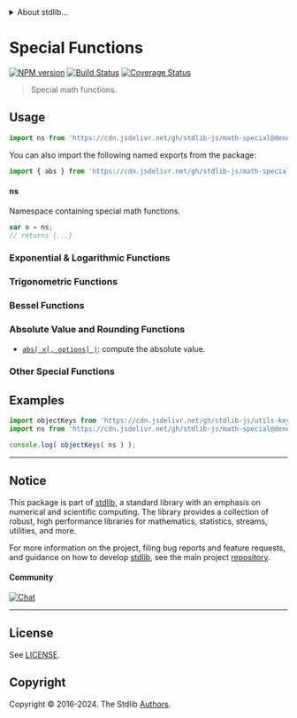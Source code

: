 <!--

@license Apache-2.0

Copyright (c) 2020 The Stdlib Authors.

Licensed under the Apache License, Version 2.0 (the "License");
you may not use this file except in compliance with the License.
You may obtain a copy of the License at

   http://www.apache.org/licenses/LICENSE-2.0

Unless required by applicable law or agreed to in writing, software
distributed under the License is distributed on an "AS IS" BASIS,
WITHOUT WARRANTIES OR CONDITIONS OF ANY KIND, either express or implied.
See the License for the specific language governing permissions and
limitations under the License.

-->


<details>
  <summary>
    About stdlib...
  </summary>
  <p>We believe in a future in which the web is a preferred environment for numerical computation. To help realize this future, we've built stdlib. stdlib is a standard library, with an emphasis on numerical and scientific computation, written in JavaScript (and C) for execution in browsers and in Node.js.</p>
  <p>The library is fully decomposable, being architected in such a way that you can swap out and mix and match APIs and functionality to cater to your exact preferences and use cases.</p>
  <p>When you use stdlib, you can be absolutely certain that you are using the most thorough, rigorous, well-written, studied, documented, tested, measured, and high-quality code out there.</p>
  <p>To join us in bringing numerical computing to the web, get started by checking us out on <a href="https://github.com/stdlib-js/stdlib">GitHub</a>, and please consider <a href="https://opencollective.com/stdlib">financially supporting stdlib</a>. We greatly appreciate your continued support!</p>
</details>

# Special Functions

[![NPM version][npm-image]][npm-url] [![Build Status][test-image]][test-url] [![Coverage Status][coverage-image]][coverage-url] <!-- [![dependencies][dependencies-image]][dependencies-url] -->

> Special math functions.



<section class="usage">

## Usage

```javascript
import ns from 'https://cdn.jsdelivr.net/gh/stdlib-js/math-special@deno/mod.js';
```

You can also import the following named exports from the package:

```javascript
import { abs } from 'https://cdn.jsdelivr.net/gh/stdlib-js/math-special@deno/mod.js';
```

#### ns

Namespace containing special math functions.

```javascript
var o = ns;
// returns {...}
```

### Exponential & Logarithmic Functions

<!-- <toc pattern="+(*log*|ln|exp*|*pow*)" ignore="logit" > -->

<!-- </toc> -->

### Trigonometric Functions

<!-- <toc pattern="*+(sin|cos|tan)*" ignore="+(kernel-sin|kernel-cos|kernel-tan)"> -->

<!-- </toc> -->

### Bessel Functions

<!-- <toc pattern="*bessel*" > -->

<!-- </toc> -->

### Absolute Value and Rounding Functions

<!-- <toc pattern="*+(abs|ceil|floor|clamp|trunc|round|signum)*" > -->

<div class="namespace-toc">

-   <span class="signature">[`abs( x[, options] )`][@stdlib/math/special/abs]</span><span class="delimiter">: </span><span class="description">compute the absolute value.</span>

</div>

<!-- </toc> -->

### Other Special Functions

<!-- <toc ignore="*bessel*" ignore="*+(sin|cos|tan)*" ignore="+(*log*|ln|exp*|*pow*)" ignore="*+(abs|ceil|floor|clamp|trunc|round|signum)*" ignore="+(gamma-delta-ratio|gamma-lanczos-sum*|rempio2|kernel-*)" > -->

<!-- </toc> -->

</section>

<!-- /.usage -->

<section class="examples">

## Examples

<!-- TODO: better examples -->

<!-- eslint no-undef: "error" -->

```javascript
import objectKeys from 'https://cdn.jsdelivr.net/gh/stdlib-js/utils-keys@deno/mod.js';
import ns from 'https://cdn.jsdelivr.net/gh/stdlib-js/math-special@deno/mod.js';

console.log( objectKeys( ns ) );
```

</section>

<!-- /.examples -->

<!-- Section for related `stdlib` packages. Do not manually edit this section, as it is automatically populated. -->

<section class="related">

</section>

<!-- /.related -->

<!-- Section for all links. Make sure to keep an empty line after the `section` element and another before the `/section` close. -->


<section class="main-repo" >

* * *

## Notice

This package is part of [stdlib][stdlib], a standard library with an emphasis on numerical and scientific computing. The library provides a collection of robust, high performance libraries for mathematics, statistics, streams, utilities, and more.

For more information on the project, filing bug reports and feature requests, and guidance on how to develop [stdlib][stdlib], see the main project [repository][stdlib].

#### Community

[![Chat][chat-image]][chat-url]

---

## License

See [LICENSE][stdlib-license].


## Copyright

Copyright &copy; 2016-2024. The Stdlib [Authors][stdlib-authors].

</section>

<!-- /.stdlib -->

<!-- Section for all links. Make sure to keep an empty line after the `section` element and another before the `/section` close. -->

<section class="links">

[npm-image]: http://img.shields.io/npm/v/@stdlib/math-special.svg
[npm-url]: https://npmjs.org/package/@stdlib/math-special

[test-image]: https://github.com/stdlib-js/math-special/actions/workflows/test.yml/badge.svg?branch=main
[test-url]: https://github.com/stdlib-js/math-special/actions/workflows/test.yml?query=branch:main

[coverage-image]: https://img.shields.io/codecov/c/github/stdlib-js/math-special/main.svg
[coverage-url]: https://codecov.io/github/stdlib-js/math-special?branch=main

<!--

[dependencies-image]: https://img.shields.io/david/stdlib-js/math-special.svg
[dependencies-url]: https://david-dm.org/stdlib-js/math-special/main

-->

[chat-image]: https://img.shields.io/gitter/room/stdlib-js/stdlib.svg
[chat-url]: https://app.gitter.im/#/room/#stdlib-js_stdlib:gitter.im

[stdlib]: https://github.com/stdlib-js/stdlib

[stdlib-authors]: https://github.com/stdlib-js/stdlib/graphs/contributors

[umd]: https://github.com/umdjs/umd
[es-module]: https://developer.mozilla.org/en-US/docs/Web/JavaScript/Guide/Modules

[deno-url]: https://github.com/stdlib-js/math-special/tree/deno
[umd-url]: https://github.com/stdlib-js/math-special/tree/umd
[esm-url]: https://github.com/stdlib-js/math-special/tree/esm
[branches-url]: https://github.com/stdlib-js/math-special/blob/main/branches.md

[stdlib-license]: https://raw.githubusercontent.com/stdlib-js/math-special/main/LICENSE

<!-- <toc-links> -->

[@stdlib/math/special/abs]: https://github.com/stdlib-js/math-special-abs/tree/deno

<!-- </toc-links> -->

</section>

<!-- /.links -->
